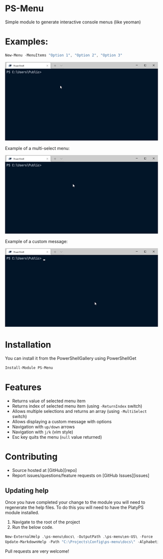 # PS-Menu
Simple module to generate interactive console menus (like yeoman)

# Examples:

```powershell
New-Menu -MenuItems "Option 1", "Option 2", "Option 3"
```
 ![Example1](docs/example1.gif)

Example of a multi-select menu:

 ![Example2](docs/example2.gif)

 Example of a custom message:

![Example3](docs/Example3.gif)

# Installation

You can install it from the PowerShellGallery using PowerShellGet

```powershell
Install-Module PS-Menu
```
# Features

* Returns value of selected menu item
* Returns index of selected menu item (using `-ReturnIndex` switch)
* Allows multiple selections and returns an array (using `-MultiSelect` switch)
* Allows displaying a custom message with options
* Navigation with `up/down` arrows
* Navigation with `j/k` (vim style)
* Esc key quits the menu (`null` value returned)

# Contributing

* Source hosted at [GitHub][repo]
* Report issues/questions/feature requests on [GitHub Issues][issues]

## Updating help

Once you have completed your change to the module you will need to regenerate the help files. To do this you will need to have the PlatyPS module installed.
1. Navigate to the root of the project
2. Run the below code.

```powershell
New-ExternalHelp .\ps-menu\docs\ -OutputPath .\ps-menu\en-US\ -Force
Update-MarkdownHelp -Path "C:\Projects\Config\ps-menu\docs\" -AlphabeticParamsOrder -Force
```

Pull requests are very welcome! 
